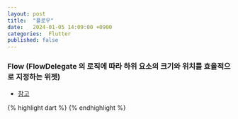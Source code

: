 ```yaml
---
layout: post
title:  "플로우"
date:   2024-01-05 14:09:00 +0900
categories:  Flutter
published: false
---
```


### Flow (FlowDelegate 의 로직에 따라 하위 요소의 크기와 위치를 효율적으로 지정하는 위젯)

- [참고]()

{% highlight dart %}
{% endhighlight %}